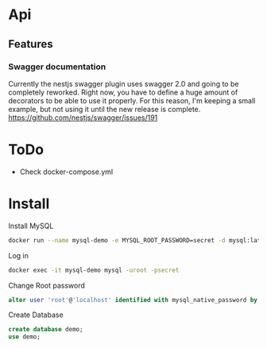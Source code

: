 # Api

## Features

### Swagger documentation

Currently the nestjs swagger plugin uses swagger 2.0 and going to be completely reworked. Right now, you have to define a huge amount of decorators to be able to use it properly. For this reason, I'm keeping a small example, but not using it until the new release is complete. https://github.com/nestjs/swagger/issues/191

# ToDo

- Check docker-compose.yml

# Install

Install MySQL

```bash
docker run --name mysql-demo -e MYSQL_ROOT_PASSWORD=secret -d mysql:latest
```

Log in

```bash
docker exec -it mysql-demo mysql -uroot -psecret
```

Change Root password

```sql
alter user 'root'@'localhost' identified with mysql_native_password by 'secret';
```

Create Database

```sql
create database demo;
use demo;
```
